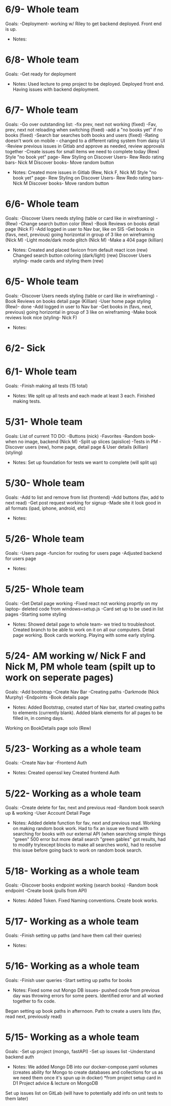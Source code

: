 # 6/9- Whole team
Goals:
-Deployment- working w/ Riley to get backend deployed. Front end is up.

- Notes:

# 6/8- Whole team
Goals:
-Get ready for deployment

- Notes:
Used lecture to prep project to be deployed. Deployed front end. Having issues with backend deployment.

# 6/7- Whole team
Goals:
-Go over outstanding list:
    -fix prev, next not working (fixed)
    -Fav, prev, next not reloading when switching (fixed)
    -add a "no books yet" if no books (fixed)
    -Search bar searches both books and users (fixed)
    -Rating doesn't work on mobile - changed to a different rating system from daisy UI
-Review previous issues in Gitlab and approve as needed, review approvals together
-Create issues for small items we need to complete today (Rew)
    Style "no book yet" page- Rew
    Styling on Discover Users- Rew
    Redo rating bars- Nick M
    Discover books- Move random button

- Notes:
Created more issues in Gitlab (Rew, Nick F, Nick M)
Style "no book yet" page- Rew
Styling on Discover Users- Rew
Redo rating bars- Nick M
Discover books- Move random button

# 6/6- Whole team
Goals:
-Discover Users needs styling (table or card like in wireframing) - (Rew)
-Change search button color (Rew)
-Book Reviews on books detail page (Nick F)
-Add logged in user to Nav bar, like on SIS
-Get books in (favs, next, previous) going horizontal in group of 3 like on wireframing (Nick M)
-Light mode/dark mode glitch (Nick M)
-Make a 404 page (killian)

- Notes:
Created and placed favicon from default react icon (rew)
Changed search button coloring (dark/light) (rew)
Discover Users styling- made cards and styling them (rew)

# 6/5- Whole team
Goals:
-Discover Users needs styling (table or card like in wireframing)
-Book Reviews on books detail page (Killian)
-User home page styling (Rew)- done
-Add logged in user to Nav bar
-Get books in (favs, next, previous) going horizontal in group of 3 like on wireframing
-Make book reviews look nice (styling- Nick F)

- Notes:

# 6/2- Sick

# 6/1- Whole team
Goals:
-Finish making all tests (15 total)

- Notes:
We split up all tests and each made at least 3 each. Finished making tests.

# 5/31- Whole team
Goals:
List of current TO DO:
-Buttons (nick)
-Favorites
-Random book- when no image, backend (Nick M)
-Split up slices (apislice)
-Tests in PM
-Discover users (rew), home page, detail page & User details (killian) (styling)

- Notes:
Set up foundation for tests we want to complete (will split up)

# 5/30- Whole team
Goals:
-Add to list and remove from list (frontend)
-Add buttons (fav, add to next read)
-Get post request working for signup
-Made site it look good in all formats (ipad, iphone, android, etc)

- Notes:

# 5/26- Whole team
Goals:
-Users page
-funcion for routing for users page
-Adjusted backend for users page

- Notes:

# 5/25- Whole team
Goals:
-Get Detail page working
-Fixed react not working proprtly on my laptop- deleted code from windows=setup.js
-Card set up to be used in list pages
-Starting some styling

- Notes:
Showed detail page to whole team- we tried to troubleshoot. Created branch to be able to work on it on all our computers. Detail page working. Book cards working. Playing with some early styling.

# 5/24- AM working w/ Nick F and Nick M, PM whole team (spilt up to work on seperate pages)
Goals:
-Add bootstrap
-Create Nav Bar
-Creating paths
-Darkmode (Nick Murphy)
-Endpoints
-Book details page

- Notes:
Added Bootstrap, created start of Nav bar, started creating paths to elements (currently blank). Added blank elements for all pages to be filled in, in coming days.

Working on BookDetails page solo (Rew)

# 5/23- Working as a whole team
Goals:
-Create Nav bar
-Frontend Auth

- Notes:
Created openssl key
Created frontend Auth

# 5/22- Working as a whole team
Goals:
-Create delete for fav, next and previous read
-Random book search up & working
-User Account Detail Page

- Notes:
Added delete function for fav, next and previous read. Working on making random book work. Had to fix an issue we found with searching for books with our external API (when searching simple things "green" 500 error but more detail search "green gables" got results, had to modify try/except blocks to make all searches work), had to resolve this issue before going back to work on random book search.

# 5/18- Working as a whole team
Goals:
-Discover books endpoint working (search books)
-Random book endpoint
-Create book (pulls from API)

- Notes:
Added Token. Fixed Naming conventions. Create book works.

# 5/17- Working as a whole team
Goals:
-Finish setting up paths (and have them call their queries)

- Notes:

# 5/16- Working as a whole team
Goals:
-Finish user queries
-Start setting up paths for books

- Notes:
Fixed some out Mongo DB issues- pushed code from previous day was throwing errors for some peers. Identified error and all worked together to fix code.

Began setting up book paths in afternoon. Path to create a users lists (fav, read next, previously read)

# 5/15- Working as a whole team
Goals:
-Set up project (mongo, fastAPI)
-Set up issues list
-Understand backend auth

- Notes:
We added Mongo DB into our docker-compose.yaml volumes (creates ability for Mongo to create databases and collections for us as we need them once it's spun up in docker) *from project setup card in D1 Project advice & lecture on MongoDB

Set up issues list on GitLab (will have to potentially add info on unit tests to them later)
